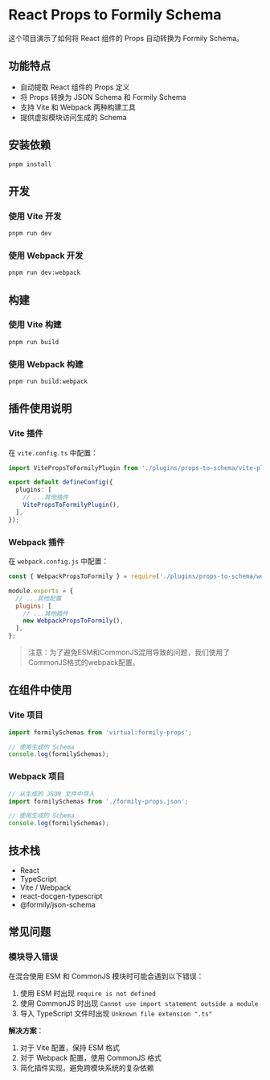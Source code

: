 # React Props to Formily Schema

这个项目演示了如何将 React 组件的 Props 自动转换为 Formily Schema。

## 功能特点

- 自动提取 React 组件的 Props 定义
- 将 Props 转换为 JSON Schema 和 Formily Schema
- 支持 Vite 和 Webpack 两种构建工具
- 提供虚拟模块访问生成的 Schema

## 安装依赖

```bash
pnpm install
```

## 开发

### 使用 Vite 开发

```bash
pnpm run dev
```

### 使用 Webpack 开发

```bash
pnpm run dev:webpack
```

## 构建

### 使用 Vite 构建

```bash
pnpm run build
```

### 使用 Webpack 构建

```bash
pnpm run build:webpack
```

## 插件使用说明

### Vite 插件

在 `vite.config.ts` 中配置：

```typescript
import VitePropsToFormilyPlugin from './plugins/props-to-schema/vite-plugin-props-to-formily';

export default defineConfig({
  plugins: [
    // ...其他插件
    VitePropsToFormilyPlugin(),
  ],
});
```

### Webpack 插件

在 `webpack.config.js` 中配置：

```javascript
const { WebpackPropsToFormily } = require('./plugins/props-to-schema/webpack-plugin-props-to-formily');

module.exports = {
  // ...其他配置
  plugins: [
    // ...其他插件
    new WebpackPropsToFormily(),
  ],
};
```

> 注意：为了避免ESM和CommonJS混用导致的问题，我们使用了CommonJS格式的webpack配置。

## 在组件中使用

### Vite 项目

```typescript
import formilySchemas from 'virtual:formily-props';

// 使用生成的 Schema
console.log(formilySchemas);
```

### Webpack 项目

```typescript
// 从生成的 JSON 文件中导入
import formilySchemas from './formily-props.json';

// 使用生成的 Schema
console.log(formilySchemas);
```

## 技术栈

- React
- TypeScript
- Vite / Webpack
- react-docgen-typescript
- @formily/json-schema

## 常见问题

### 模块导入错误

在混合使用 ESM 和 CommonJS 模块时可能会遇到以下错误：

1. 使用 ESM 时出现 `require is not defined`
2. 使用 CommonJS 时出现 `Cannot use import statement outside a module`
3. 导入 TypeScript 文件时出现 `Unknown file extension ".ts"`

**解决方案**：

1. 对于 Vite 配置，保持 ESM 格式
2. 对于 Webpack 配置，使用 CommonJS 格式
3. 简化插件实现，避免跨模块系统的复杂依赖